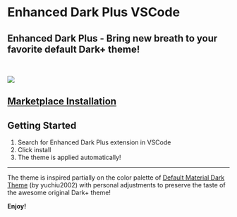 # Enhanced Dark Plus VSCode

## Enhanced Dark Plus - Bring new breath to your favorite default Dark+ theme!

<br/>

<img src="https://i.ibb.co/tzCH0BY/image.png"></img>

## [Marketplace Installation](https://marketplace.visualstudio.com/items?itemName=bietdoikiem.enhanced-dark-plus)

## Getting Started

1. Search for Enhanced Dark Plus extension in VSCode
2. Click install
3. The theme is applied automatically!

<hr/>

The theme is inspired partially on the color palette of [Default Material Dark Theme](https://marketplace.visualstudio.com/items?itemName=yuchiu2002.default-material-dark-theme) (by yuchiu2002) with personal adjustments to preserve the taste of the awesome original Dark+ theme!

**Enjoy!**
